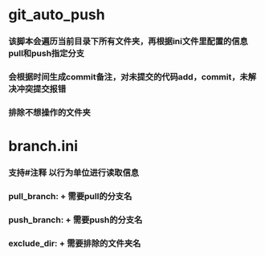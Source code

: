 # git_auto_push

### 该脚本会遍历当前目录下所有文件夹，再根据ini文件里配置的信息pull和push指定分支
### 会根据时间生成commit备注，对未提交的代码add，commit，未解决冲突提交报错
### 排除不想操作的文件夹

# branch.ini
### 支持#注释 以行为单位进行读取信息
### pull_branch: + 需要pull的分支名
### push_branch: + 需要push的分支名
### exclude_dir: + 需要排除的文件夹名
